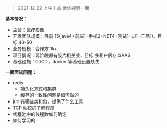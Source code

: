 > 2021-12-22 上午十点 微信视频一面

**基本情况：**

- 主营：医疗影像
- 开发团队规模：目前 15(java4+前端1+手机2+NET4+测试1+UI1+产品1)，目标 40-50
- 业务规模：合作方 1k+
- 项目情况：现阶段原有胶片相关业，目标 多租户医疗 SAAS
- 基础设施：CI/CD，docker 等基础设置缺失

**一面面试问题：**

- redis 
  - 持久化方式和集群
  - 缓存的一致性问题是如何做的
- juc 有哪些类和包，提供了什么工具
- TCP 协议的了解程度
- 线程池中的线程数如何确定
- 如何学习的